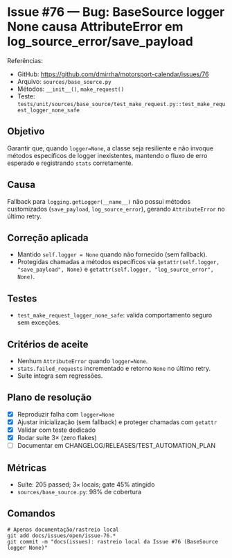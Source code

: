 # Issue #76 — Bug: BaseSource logger None causa AttributeError em log_source_error/save_payload

Referências:
- GitHub: https://github.com/dmirrha/motorsport-calendar/issues/76
- Arquivo: `sources/base_source.py`
- Métodos: `__init__()`, `make_request()`
- Teste: `tests/unit/sources/base_source/test_make_request.py::test_make_request_logger_none_safe`

## Objetivo
Garantir que, quando `logger=None`, a classe seja resiliente e não invoque métodos específicos de logger inexistentes, mantendo o fluxo de erro esperado e registrando `stats` corretamente.

## Causa
Fallback para `logging.getLogger(__name__)` não possui métodos customizados (`save_payload`, `log_source_error`), gerando `AttributeError` no último retry.

## Correção aplicada
- Mantido `self.logger = None` quando não fornecido (sem fallback).
- Protegidas chamadas a métodos específicos via `getattr(self.logger, "save_payload", None)` e `getattr(self.logger, "log_source_error", None)`.

## Testes
- `test_make_request_logger_none_safe`: valida comportamento seguro sem exceções.

## Critérios de aceite
- Nenhum `AttributeError` quando `logger=None`.
- `stats.failed_requests` incrementado e retorno `None` no último retry.
- Suíte íntegra sem regressões.

## Plano de resolução
- [x] Reproduzir falha com `logger=None`
- [x] Ajustar inicialização (sem fallback) e proteger chamadas com `getattr`
- [x] Validar com teste dedicado
- [x] Rodar suíte 3× (zero flakes)
- [ ] Documentar em CHANGELOG/RELEASES/TEST_AUTOMATION_PLAN

## Métricas
- Suíte: 205 passed; 3× locais; gate 45% atingido
- `sources/base_source.py`: 98% de cobertura

## Comandos
```
# Apenas documentação/rastreio local
git add docs/issues/open/issue-76.*
git commit -m "docs(issues): rastreio local da Issue #76 (BaseSource logger None)"
```
